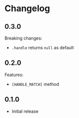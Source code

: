 # Changelog

## 0.3.0

Breaking changes:

* `.handle` returns `null` as default

## 0.2.0

Features:

* `[HANDLE_MATCH]` method

## 0.1.0

* Initial release
